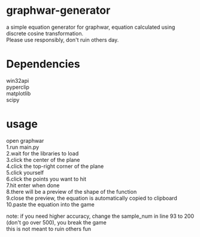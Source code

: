 # graphwar-generator
a simple equation generator for graphwar, equation calculated using discrete cosine transformation.  
Please use responsibly, don't ruin others day.  

# Dependencies  
win32api  
pyperclip  
matplotlib  
scipy  

# usage  
open graphwar  
1.run main.py  
2.wait for the libraries to load  
3.click the center of the plane  
4.click the top-right corner of the plane  
5.click yourself   
6.click the points you want to hit   
7.hit enter when done  
8.there will be a preview of the shape of the function  
9.close the preview, the equation is automatically copied to clipboard  
10.paste the equation into the game    

note: if you need higher accuracy, change the sample_num in line 93 to 200 (don't go over 500), you break the game  
this is not meant to ruin others fun
